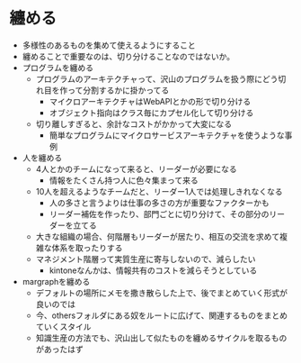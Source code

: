 # 纏める

- 多様性のあるものを集めて使えるようにすること
- 纏めることで重要なのは、切り分けることなのではないか。
- プログラムを纏める
  - プログラムのアーキテクチャって、沢山のプログラムを扱う際にどう切れ目を作って分割するかに掛かってる
    - マイクロアーキテクチャはWebAPIとかの形で切り分ける
    - オブジェクト指向はクラス毎にカプセル化して切り分ける
  - 切り離しすぎると、余計なコストがかかって大変になる
    - 簡単なプログラムにマイクロサービスアーキテクチャを使うような事例
- 人を纏める
  - 4人とかのチームになって来ると、リーダーが必要になる
    - 情報をたくさん持つ人に色々集まって来る
  - 10人を超えるようなチームだと、リーダー1人では処理しきれなくなる
    - 人の多さと言うよりは仕事の多さの方が重要なファクターかも
    - リーダー補佐を作ったり、部門ごとに切り分けて、その部分のリーダーを立てる
  - 大きな組織の場合、何階層もリーダーが居たり、相互の交流を求めて複雑な体系を取ったりする
  - マネジメント階層って実質生産に寄与しないので、減らしたい
    - kintoneなんかは、情報共有のコストを減らそうとしている
- margraphを纏める
  - デフォルトの場所にメモを撒き散らした上で、後でまとめていく形式が良いのでは
  - 今、othersフォルダにある奴をルートに広げて、関連するものをまとめていくスタイル
  - 知識生産の方法でも、沢山出して似たものを纏めるサイクルを取るものがあったはず
